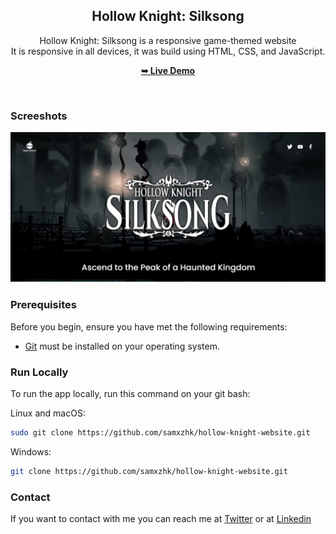 
<div align="center">
  
  <h2 align="center">Hollow Knight: Silksong </h2>

  Hollow Knight: Silksong is a responsive game-themed website <br />It is responsive in all devices, it was build using HTML, CSS, and JavaScript.

  <a href="https://samxzhk.github.io/hollow-knight-website/"><strong>➥ Live Demo</strong></a>

</div>

<br />

### Screeshots

![Hollow Knight Desktop Demo](./assets/imgs/website-live-demo.png "Desktop Demo")

### Prerequisites

Before you begin, ensure you have met the following requirements:

* [Git](https://git-scm.com/downloads "Download Git") must be installed on your operating system.

### Run Locally

To run the app locally, run this command on your git bash:

Linux and macOS:

```bash
sudo git clone https://github.com/samxzhk/hollow-knight-website.git
```

Windows:

```bash
git clone https://github.com/samxzhk/hollow-knight-website.git
```

### Contact

If you want to contact with me you can reach me at [Twitter](https://www.twitter.com/sammdevjs) or at [Linkedin](https://www.linkedin.com/in/samia-cunha)
